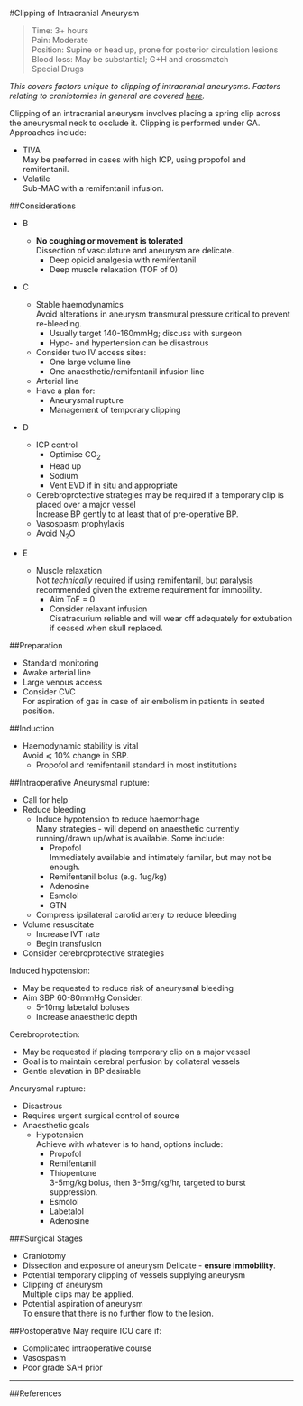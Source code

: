 #Clipping of Intracranial Aneurysm
>Time: 3+ hours <br>
>Pain: Moderate <br>
>Position: Supine or head up, prone for posterior circulation lesions <br>
>Blood loss: May be substantial; G+H and crossmatch <br>
>Special Drugs

*This covers factors unique to clipping of intracranial aneurysms. Factors relating to craniotomies in general are covered [here](/anaesthesia/neuro/craniotomy.md).*


Clipping of an intracranial aneurysm involves placing a spring clip across the aneurysmal neck to occlude it. Clipping is performed under GA. Approaches include:
* TIVA  
May be preferred in cases with high ICP, using propofol and remifentanil.
* Volatile  
Sub-MAC with a remifentanil infusion.


##Considerations
* B
	* **No coughing or movement is tolerated**  
	Dissection of vasculature and aneurysm are delicate.
		* Deep opioid analgesia with remifentanil
		* Deep muscle relaxation (TOF of 0)
* C
	* Stable haemodynamics  
	Avoid alterations in aneurysm transmural pressure critical to prevent re-bleeding.
		* Usually target 140-160mmHg; discuss with surgeon
		* Hypo- and hypertension can be disastrous
	* Consider two IV access sites:  
		* One large volume line
		* One anaesthetic/remifentanil infusion line
	* Arterial line
	* Have a plan for:
		* Aneurysmal rupture
		* Management of temporary clipping
* D
	* ICP control
		* Optimise CO<sub>2</sub>
		* Head up
		* Sodium
		* Vent EVD if in situ and appropriate
	* Cerebroprotective strategies may be required if a temporary clip is placed over a major vessel  
	Increase BP gently to at least that of pre-operative BP.
	* Vasospasm prophylaxis
	* Avoid N<sub>2</sub>O

* E
	* Muscle relaxation  
	Not *technically* required if using remifentanil, but paralysis recommended given the extreme requirement for immobility.
		* Aim ToF = 0
		* Consider relaxant infusion  
		Cisatracurium reliable and will wear off adequately for extubation if ceased when skull replaced.

##Preparation
* Standard monitoring
* Awake arterial line
* Large venous access
* Consider CVC  
For aspiration of gas in case of air embolism in patients in seated position.


##Induction
* Haemodynamic stability is vital  
Avoid ⩽ 10% change in SBP.
	* Propofol and remifentanil standard in most institutions


##Intraoperative
Aneurysmal rupture:
* Call for help
* Reduce bleeding
	* Induce hypotension to reduce haemorrhage  
	Many strategies - will depend on anaesthetic currently running/drawn up/what is available. Some include:
		* Propofol  
		Immediately available and intimately familar, but may not be enough.
		* Remifentanil bolus (e.g. 1ug/kg)  
		* Adenosine
		* Esmolol
		* GTN
	* Compress ipsilateral carotid artery to reduce bleeding
* Volume resuscitate
	* Increase IVT rate
	* Begin transfusion
* Consider cerebroprotective strategies


Induced hypotension:  
* May be requested to reduce risk of aneurysmal bleeding  
* Aim SBP 60-80mmHg
Consider:  
	* 5-10mg labetalol boluses
	* Increase anaesthetic depth


Cerebroprotection:
* May be requested if placing temporary clip on a major vessel
* Goal is to maintain cerebral perfusion by collateral vessels
* Gentle elevation in BP desirable


Aneurysmal rupture:
* Disastrous
* Requires urgent surgical control of source
* Anaesthetic goals
	* Hypotension  
	Achieve with whatever is to hand, options include:
		* Propofol
		* Remifentanil
		* Thiopentone  
		3-5mg/kg bolus, then 3-5mg/kg/hr, targeted to burst suppression.
		* Esmolol
		* Labetalol
		* Adenosine


###Surgical Stages
* Craniotomy
* Dissection and exposure of aneurysm
Delicate - **ensure immobility**.
* Potential temporary clipping of vessels supplying aneurysm  
* Clipping of aneurysm  
Multiple clips may be applied.
* Potential aspiration of aneurysm  
To ensure that there is no further flow to the lesion.



##Postoperative
May require ICU care if:
* Complicated intraoperative course
* Vasospasm
* Poor grade SAH prior


---

##References